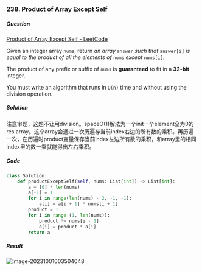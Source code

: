 ### 238. Product of Array Except Self

##### Question

[Product of Array Except Self - LeetCode](https://leetcode.com/problems/product-of-array-except-self/)

Given an integer array `nums`, return *an array* `answer` *such that* `answer[i]` *is equal to the product of all the elements of* `nums` *except* `nums[i]`.

The product of any prefix or suffix of `nums` is **guaranteed** to fit in a **32-bit** integer.

You must write an algorithm that runs in `O(n)` time and without using the division operation.



##### Solution

注意审题，这题不让用division。spaceO(1)解法为一个init一个element全为0的res array。这个array会通过一次历遍存当前index右边的所有数的乘积。再历遍一次，在历遍时product变量保存当前index左边所有数的乘积，和array里的相同index里的数一乘就能得出左右乘积。



##### Code

```python
class Solution:
    def productExceptSelf(self, nums: List[int]) -> List[int]:
        a = [0] * len(nums)
        a[-1] = 1
        for i in range(len(nums) - 2, -1, -1):
            a[i] = a[i + 1] * nums[i + 1]
        product = 1
        for i in range (1, len(nums)):
            product *= nums[i - 1]
            a[i] = product * a[i]
        return a
```



##### Result

![image-20231001003504048](D:\selfStudy\Algorithm\Algorithm-Notes\Pictures\image-20231001003504048.png)
